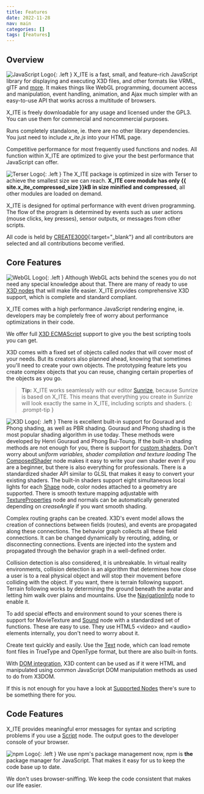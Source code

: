 ```yaml
---
title: Features
date: 2022-11-28
nav: main
categories: []
tags: [Features]
---
```

## Overview

![JavaScript Logo](/assets/img/features/javascript.png){: .left }
X_ITE is a fast, small, and feature-rich JavaScript library for displaying and executing X3D files, and other formats like VRML, glTF and [more](/x_ite/#supported-file-formats). It makes things like WebGL programming, document access and manipulation, event handling, animation, and Ajax much simpler with an easy-to-use API that works across a multitude of browsers.

X_ITE is freely downloadable for any usage and licensed under the GPL3. You can use them for commercial and noncommercial purposes.

Runs completely standalone, ie. there are no other library dependencies. You just need to include *x_ite.js* into your HTML page.

Competitive performance for most frequently used functions and nodes. All function within X_ITE are optimized to give your the best performance that JavaScript can offer.

![Terser Logo](/assets/img/features/terser.png){: .left }
The X_ITE package is optimized in size with Terser to achieve the smallest size we can reach. **X_ITE core module has only {{ site.x_ite_compressed_size }}kB in size minified and compressed**, all other modules are loaded on demand.

X_ITE is designed for optimal performance with event driven programming. The flow of the program is determined by events such as user actions (mouse clicks, key presses), sensor outputs, or messages from other scripts.

All code is held by [CREATE3000](https://github.com/create3000){:target="_blank"} and all contributors are selected and all contributions become verified.

## Core Features

![WebGL Logo](/assets/img/features/webgl.png){: .left }
Although WebGL acts behind the scenes you do not need any special knowledge about that. There are many of ready to use [X3D nodes](/x_ite/supported-nodes/) that will make life easier. X_ITE provides comprehensive X3D support, which is complete and standard compliant.

X_ITE comes with a high performance JavaScript rendering engine, ie. developers may be completely free of worry about performance optimizations in their code.

We offer full [X3D ECMAScript](/x_ite/reference/ecmascript-object-and-function-definitions/) support to give you the best scripting tools you can get.

X3D comes with a fixed set of objects called *nodes* that will cover most of your needs. But its creators also planned ahead, knowing that sometimes you'll need to create your own objects. The prototyping feature lets you create complex objects that you can reuse, changing certain properties of the objects as you go.

>**Tip:** X_ITE works seamlessly with our editor [Sunrize](/sunrize/), because Sunrize is based on X_ITE. This means that everything you create in Sunrize will look exactly the same in X_ITE, including scripts and shaders.
{: .prompt-tip }

![X3D Logo](/assets/img/features/x3d.png){: .left }
There is excellent built-in support for Gouraud and Phong shading, as well as PBR shading. Gouraud and Phong shading is the most popular shading algorithm in use today. These methods were developed by Henri Gouraud and Phong Bui-Toung. If the built-in shading methods are not enough for you, there is support for [custom shaders](/x_ite/custom-shaders/). Don't worry about *uniform variables, shader compilation and texture loading* The [ComposedShader](/x_ite/components/shaders/composedshader/) node makes it easy to write your own shader even if you are a beginner, but there is also everything for professionals. There is a standardized shader API similar to GLSL that makes it easy to convert your existing shaders. The built-in shaders support eight simultaneous local lights for each [Shape](/x_ite/components/shape/shape/) node, color nodes attached to a geometry are supported. There is smooth texture mapping adjustable with [TextureProperties](/x_ite/components/texturing/textureproperties/) node and normals can be automatically generated depending on *creaseAngle* if you want smooth shading.

Complex routing graphs can be created. X3D's event model allows the creation of connections between fields (routes), and events are propagated along these connections. The behavior graph collects all these field connections. It can be changed dynamically by rerouting, adding, or disconnecting connections. Events are injected into the system and propagated through the behavior graph in a well-defined order.

Collision detection is also considered, it is unbreakable. In virtual reality environments, collision detection is an algorithm that determines how close a user is to a real physical object and will stop their movement before colliding with the object. If you want, there is terrain following support. Terrain following works by determining the ground beneath the avatar and letting him walk over plains and mountains. Use the [NavigationInfo](/x_ite/components/navigation/navigationinfo/) node to enable it.

To add special effects and environment sound to your scenes there is support for MovieTexture and [Sound](/x_ite/components/sound/sound/) node with a standardized set of functions. These are easy to use. They use HTML5 \<video\> and \<audio\> elements internally, you don't need to worry about it.

Create text quickly and easily. Use the [Text](/x_ite/components/text/text/) node, which can load remote font files in TrueType and OpenType format, but there are also built-in fonts.

With [DOM integration](/x_ite/dom-integration/), X3D content can be used as if it were HTML and manipulated using common JavaScript DOM manipulation methods as used to do from X3DOM.

If this is not enough for you have a look at [Supported Nodes](/x_ite/supported-nodes/) there's sure to be something there for you.

## Code Features

X_ITE provides meaningful error messages for syntax and scripting problems if you use a [Script](/x_ite/components/scripting/script/) node. The output goes to the developer console of your browser.

![npm Logo](/assets/img/features/npm.png){: .left }
We use npm's package management now, npm is **the** package manager for JavaScript. That makes it easy for us to keep the code base up to date.

We don't uses browser-sniffing. We keep the code consistent that makes our life easier.
